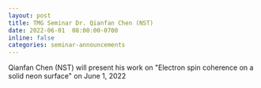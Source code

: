 ```yaml
---
layout: post
title: TMG Seminar Dr. Qianfan Chen (NST)
date: 2022-06-01  08:00:00-0700
inline: false
categories: seminar-announcements
---
```


Qianfan Chen (NST)  will present his work on "Electron spin coherence on a solid neon surface" on  June 1, 2022

